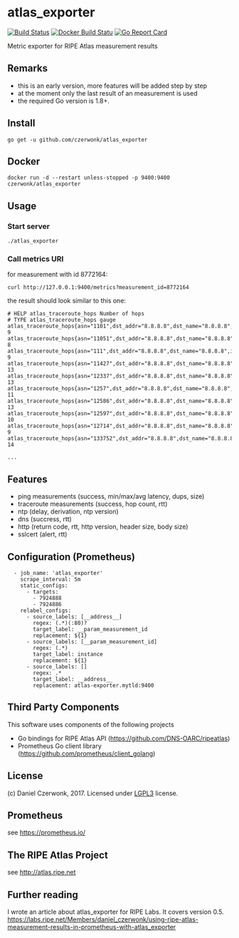 # atlas_exporter 
[![Build Status](https://travis-ci.org/czerwonk/atlas_exporter.svg)][travis]
[![Docker Build Statu](https://img.shields.io/docker/build/czerwonk/atlas_exporter.svg)][dockerbuild]
[![Go Report Card](https://goreportcard.com/badge/github.com/czerwonk/atlas_exporter)][goreportcard]

Metric exporter for RIPE Atlas measurement results

## Remarks
* this is an early version, more features will be added step by step
* at the moment only the last result of an measurement is used
* the required Go version is 1.8+.

## Install
```
go get -u github.com/czerwonk/atlas_exporter
```

## Docker
```
docker run -d --restart unless-stopped -p 9400:9400 czerwonk/atlas_exporter
```

## Usage
### Start server
```
./atlas_exporter
```

### Call metrics URI
for measurement with id 8772164:
```
curl http://127.0.0.1:9400/metrics?measurement_id=8772164
```
the result should look similar to this one:
``` 
# HELP atlas_traceroute_hops Number of hops
# TYPE atlas_traceroute_hops gauge
atlas_traceroute_hops{asn="1101",dst_addr="8.8.8.8",dst_name="8.8.8.8",ip_version="4",measurement="8772164",probe="6031"} 9
atlas_traceroute_hops{asn="11051",dst_addr="8.8.8.8",dst_name="8.8.8.8",ip_version="4",measurement="8772164",probe="17833"} 8
atlas_traceroute_hops{asn="111",dst_addr="8.8.8.8",dst_name="8.8.8.8",ip_version="4",measurement="8772164",probe="6231"} 9
atlas_traceroute_hops{asn="11427",dst_addr="8.8.8.8",dst_name="8.8.8.8",ip_version="4",measurement="8772164",probe="1121"} 13
atlas_traceroute_hops{asn="12337",dst_addr="8.8.8.8",dst_name="8.8.8.8",ip_version="4",measurement="8772164",probe="267"} 13
atlas_traceroute_hops{asn="1257",dst_addr="8.8.8.8",dst_name="8.8.8.8",ip_version="4",measurement="8772164",probe="140"} 11
atlas_traceroute_hops{asn="12586",dst_addr="8.8.8.8",dst_name="8.8.8.8",ip_version="4",measurement="8772164",probe="2088"} 13
atlas_traceroute_hops{asn="12597",dst_addr="8.8.8.8",dst_name="8.8.8.8",ip_version="4",measurement="8772164",probe="2619"} 10
atlas_traceroute_hops{asn="12714",dst_addr="8.8.8.8",dst_name="8.8.8.8",ip_version="4",measurement="8772164",probe="2684"} 9
atlas_traceroute_hops{asn="133752",dst_addr="8.8.8.8",dst_name="8.8.8.8",ip_version="4",measurement="8772164",probe="6191"} 14

...
```

## Features
* ping measurements (success, min/max/avg latency, dups, size)
* traceroute measurements (success, hop count, rtt)
* ntp (delay, derivation, ntp version)
* dns (succress, rtt)
* http (return code, rtt, http version, header size, body size)  
* sslcert (alert, rtt)

## Configuration (Prometheus)
```
  - job_name: 'atlas_exporter'
    scrape_interval: 5m
    static_configs:
      - targets:
        - 7924888
        - 7924886
    relabel_configs:
      - source_labels: [__address__]
        regex: (.*)(:80)?
        target_label: __param_measurement_id
        replacement: ${1}
      - source_labels: [__param_measurement_id]
        regex: (.*)
        target_label: instance
        replacement: ${1}
      - source_labels: []
        regex: .*
        target_label: __address__
        replacement: atlas-exporter.mytld:9400

```

## Third Party Components
This software uses components of the following projects
* Go bindings for RIPE Atlas API (https://github.com/DNS-OARC/ripeatlas)
* Prometheus Go client library (https://github.com/prometheus/client_golang)

## License
(c) Daniel Czerwonk, 2017. Licensed under [LGPL3](LICENSE) license.

## Prometheus
see https://prometheus.io/

## The RIPE Atlas Project
see http://atlas.ripe.net

## Further reading
I wrote an article about atlas_exporter for RIPE Labs. It covers version 0.5.
https://labs.ripe.net/Members/daniel_czerwonk/using-ripe-atlas-measurement-results-in-prometheus-with-atlas_exporter

[travis]: https://travis-ci.org/czerwonk/atlas_exporter
[dockerbuild]: https://hub.docker.com/r/czerwonk/atlas_exporter/builds
[goreportcard]: https://goreportcard.com/report/github.com/czerwonk/atlas_exporter
